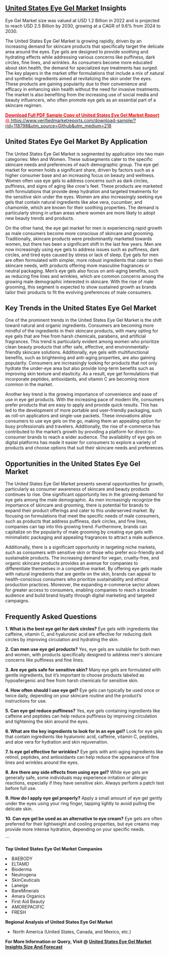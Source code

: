 <h2><a href="https://www.verifiedmarketreports.com/download-sample/?rid=118798&amp;utm_source=Github&amp;utm_medium=218" target="_blank">United States Eye Gel Market</a> Insights</h2><p>Eye Gel Market size was valued at USD 1.2 Billion in 2022 and is projected to reach USD 2.5 Billion by 2030, growing at a CAGR of 9.6% from 2024 to 2030.</p><p> <p>The United States Eye Gel Market is growing rapidly, driven by an increasing demand for skincare products that specifically target the delicate area around the eyes. Eye gels are designed to provide soothing and hydrating effects while addressing various concerns like puffiness, dark circles, fine lines, and wrinkles. As consumers become more educated about skin health, the demand for specialized eye treatments has surged. The key players in the market offer formulations that include a mix of natural and synthetic ingredients aimed at revitalizing the skin under the eyes. These products are gaining popularity due to their convenience and efficacy in enhancing skin health without the need for invasive treatments. The market is also benefiting from the increasing use of social media and beauty influencers, who often promote eye gels as an essential part of a skincare regimen. <a href="#"><p><span class=""><span style="color: #ff0000;"><strong>Download Full PDF Sample Copy of United States Eye Gel Market Report</strong> @ </span><a href="https://www.verifiedmarketreports.com/download-sample/?rid=118798&amp;utm_source=Github&amp;utm_medium=218" target="_blank">https://www.verifiedmarketreports.com/download-sample/?rid=118798&amp;utm_source=Github&amp;utm_medium=218</a></span></p></a></p> <h2>United States Eye Gel Market By Application</h2> <p>The United States Eye Gel Market is segmented by application into two main categories: Men and Women. These subsegments cater to the specific skincare needs and preferences of each demographic group. The eye gel market for women holds a significant share, driven by factors such as a higher consumer base and an increasing focus on beauty and wellness. Women often use eye gels to address concerns such as dark circles, puffiness, and signs of aging like crow's feet. These products are marketed with formulations that provide deep hydration and targeted treatments for the sensitive skin under the eyes. Women are also increasingly seeking eye gels that contain natural ingredients like aloe vera, cucumber, and chamomile, which are known for their soothing properties. The demand is particularly strong in urban areas where women are more likely to adopt new beauty trends and products. <p>On the other hand, the eye gel market for men is experiencing rapid growth as male consumers become more conscious of skincare and grooming. Traditionally, skincare products were predominantly marketed towards women, but there has been a significant shift in the last few years. Men are now increasingly using eye gels to address issues such as puffiness, dark circles, and tired eyes caused by stress or lack of sleep. Eye gels for men are often formulated with simpler, more robust ingredients that cater to their skincare needs, with products offering more masculine fragrances or neutral packaging. Men’s eye gels also focus on anti-aging benefits, such as reducing fine lines and wrinkles, which are common concerns among the growing male demographic interested in skincare. With the rise of male grooming, this segment is expected to show sustained growth as brands tailor their products to fit the evolving preferences of male consumers.</p> <h2>Key Trends in the United States Eye Gel Market</h2> <p>One of the prominent trends in the United States Eye Gel Market is the shift toward natural and organic ingredients. Consumers are becoming more mindful of the ingredients in their skincare products, with many opting for eye gels that are free from harsh chemicals, parabens, and artificial fragrances. This trend is particularly evident among women who prioritize clean beauty products that offer safe, effective, and environmentally-friendly skincare solutions. Additionally, eye gels with multifunctional benefits, such as brightening and anti-aging properties, are also gaining popularity. Consumers are increasingly looking for products that not only hydrate the under-eye area but also provide long-term benefits such as improving skin texture and elasticity. As a result, eye gel formulations that incorporate peptides, antioxidants, and vitamin C are becoming more common in the market. <p>Another key trend is the growing importance of convenience and ease of use in eye gel products. With the increasing pace of modern life, consumers prefer products that are easy to apply and provide quick results. This has led to the development of more portable and user-friendly packaging, such as roll-on applicators and single-use packets. These innovations allow consumers to use eye gels on the go, making them an appealing option for busy professionals and travelers. Additionally, the rise of e-commerce has contributed to the market’s growth by providing a platform for direct-to-consumer brands to reach a wider audience. The availability of eye gels on digital platforms has made it easier for consumers to explore a variety of products and choose options that suit their skincare needs and preferences.</p> <h2>Opportunities in the United States Eye Gel Market</h2> <p>The United States Eye Gel Market presents several opportunities for growth, particularly as consumer awareness of skincare and beauty products continues to rise. One significant opportunity lies in the growing demand for eye gels among the male demographic. As men increasingly recognize the importance of skincare and grooming, there is potential for brands to expand their product offerings and cater to this underserved market. By focusing on formulations that meet the specific needs of male consumers, such as products that address puffiness, dark circles, and fine lines, companies can tap into this growing trend. Furthermore, brands can capitalize on the popularity of male grooming by creating eye gels with minimalistic packaging and appealing fragrances to attract a male audience. <p>Additionally, there is a significant opportunity in targeting niche markets, such as consumers with sensitive skin or those who prefer eco-friendly and sustainable products. The increasing demand for vegan, cruelty-free, and organic skincare products provides an avenue for companies to differentiate themselves in a competitive market. By offering eye gels made with natural ingredients that are gentle on the skin, brands can appeal to health-conscious consumers who prioritize sustainability and ethical production practices. Moreover, the expanding e-commerce sector allows for greater access to consumers, enabling companies to reach a broader audience and build brand loyalty through digital marketing and targeted campaigns.</p> <h2>Frequently Asked Questions</h2> <p><b>1. What is the best eye gel for dark circles?</b> Eye gels with ingredients like caffeine, vitamin C, and hyaluronic acid are effective for reducing dark circles by improving circulation and hydrating the skin.</p> <p><b>2. Can men use eye gel products?</b> Yes, eye gels are suitable for both men and women, with products specifically designed to address men's skincare concerns like puffiness and fine lines.</p> <p><b>3. Are eye gels safe for sensitive skin?</b> Many eye gels are formulated with gentle ingredients, but it’s important to choose products labeled as hypoallergenic and free from harsh chemicals for sensitive skin.</p> <p><b>4. How often should I use eye gel?</b> Eye gels can typically be used once or twice daily, depending on your skincare routine and the product’s instructions for use.</p> <p><b>5. Can eye gel reduce puffiness?</b> Yes, eye gels containing ingredients like caffeine and peptides can help reduce puffiness by improving circulation and tightening the skin around the eyes.</p> <p><b>6. What are the key ingredients to look for in an eye gel?</b> Look for eye gels that contain ingredients like hyaluronic acid, caffeine, vitamin C, peptides, and aloe vera for hydration and skin rejuvenation.</p> <p><b>7. Is eye gel effective for wrinkles?</b> Eye gels with anti-aging ingredients like retinol, peptides, and antioxidants can help reduce the appearance of fine lines and wrinkles around the eyes.</p> <p><b>8. Are there any side effects from using eye gel?</b> While eye gels are generally safe, some individuals may experience irritation or allergic reactions, especially if they have sensitive skin. Always perform a patch test before full use.</p> <p><b>9. How do I apply eye gel properly?</b> Apply a small amount of eye gel gently under the eyes using your ring finger, tapping lightly to avoid pulling the delicate skin.</p> <p><b>10. Can eye gel be used as an alternative to eye cream?</b> Eye gels are often preferred for their lightweight and cooling properties, but eye creams may provide more intense hydration, depending on your specific needs.</p> ```</p><p><strong>Top United States Eye Gel Market Companies</strong></p><div data-test-id=""><p><li>BAEBODY</li><li> ELTAMD</li><li> Bioderma</li><li> Neutrogena</li><li> SkinCeuticals</li><li> Laneige</li><li> BareMinerals</li><li> Amara Organics</li><li> First Aid Beauty</li><li> AMOREPACIFIC</li><li> FRESH</li></p><div><strong>Regional Analysis of&nbsp;United States Eye Gel Market</strong></div><ul><li dir="ltr"><p dir="ltr">North America&nbsp;(United States, Canada, and Mexico, etc.)</p></li></ul><p><strong>For More Information or Query, Visit @&nbsp;</strong><strong><a href="https://www.verifiedmarketreports.com/product/global-eye-gel-market-outlook/?utm_source=Github&amp;utm_medium=218" target="_blank">United States Eye Gel Market Insights Size And Forecast</a></strong></p></div>
